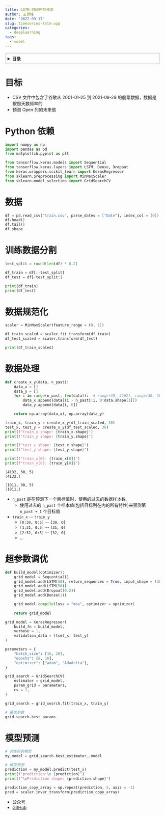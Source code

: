 ```yaml
---
title: LSTM 时间序列预测
author: 王哲峰
date: '2022-09-17'
slug: timeseries-lstm-app
categories:
  - deeplearning
tags:
  - model
---
```


<style>
details {
    border: 1px solid #aaa;
    border-radius: 4px;
    padding: .5em .5em 0;
}
summary {
    font-weight: bold;
    margin: -.5em -.5em 0;
    padding: .5em;
}
details[open] {
    padding: .5em;
}
details[open] summary {
    border-bottom: 1px solid #aaa;
    margin-bottom: .5em;
}
</style>

<details><summary>目录</summary><p>

- [目标](#目标)
- [Python 依赖](#python-依赖)
- [数据](#数据)
- [训练数据分割](#训练数据分割)
- [数据规范化](#数据规范化)
- [数据处理](#数据处理)
- [超参数调优](#超参数调优)
- [模型预测](#模型预测)
</p></details><p></p>

# 目标

* CSV 文件中包含了谷歌从 2001-01-25 到 2021-09-29 的股票数据，数据是按照天数频率的
* 预测 Open 列的未来值

# Python 依赖

```python
import numpy as np
import pandas as pd
from matplotlib.pyplot as plt

from tensorflow.keras.models import Sequential
from tensorflow.keras.layers import LSTM, Dense, Dropout
from keras.wrappers.scikit_learn import KerasRegressor
from sklearn.preprocessing import MinMaxScaler
from sklearn.model_selection import GridSearchCV
```

# 数据

```python
df = pd.read_csv("train.csv", parse_dates = ["Date"], index_col = [0])
df.head()
df.tail()
df.shape
```

# 训练数据分割

```python
test_split = round(len(df) * 0.2)

df_train = df[:-test_split]
df_test = df[-test_split:]

print(df_train)
print(df_test)
```

# 数据规范化

```python
scaler = MinMaxScaler(feature_range = (0, 1))

df_train_scaled = scaler.fit_transform(df_train)
df_test_scaled = scaler.transform(df_test)

print(df_train_scaled)
```

# 数据处理

```python
def create_x_y(data, n_past):
    data_x = []
    data_y = []
    for i in range(n_past, len(data)):  # range(30, 4162), range(30, 1041)
        data_x.append(data[(i - n_past):i, 0:data.shape[1]])
        data_y.append(data[i, 0])

    return np.array(data_x), np.array(data_y)

train_x, train_y = create_x_y(df_train_scaled, 30)
test_x, test_y = create_x_y(df_test_scaled, 30)
print(f"train_x shape: {train_x.shape}")
print(f"train_y shape: {train_y.shape}")

print(f"test_x shape: {test_x.shape}")
print(f"test_y shape: {test_y.shape}")

print(f"train_x[0]: {train_x[0]}")
print(f"train_y[0]: {train_y[0]}")
```

```
(4132, 30, 5)
(4132,)

(1011, 30, 5)
(1011,)
```

* `n_past` 是在预测下一个目标值时，使用的过去的数据样本数，
    - 使用过去的 `n_past` 个样本值(包括目标列在内的所有特性)来预测第 `n_past + 1` 个目标值
* `train_x` -- `train_y`
    - `[0:30, 0:5]` -- `[30, 0]`
    - `[1:31, 0:5]` -- `[31, 0]`
    - `[2:32, 0:5]` -- `[32, 0]` 
    - ...

# 超参数调优

```python
def build_model(optimizer):
    grid_model = Sequential()
    grid_model.add(LSTM(50), return_sequences = True, input_shape = (30, 5))
    grid_model.add(LSTM(50))
    grid_model.add(Dropout(0.2))
    grid_model.add(Dense(1))

    grid_model.compile(loss = "mse", optimizer = optimizer)
    
    return grid_model
```

```python
grid_model = KerasRegressor(
    build_fn = build_model, 
    verbose = 1,
    validation_data = (tset_x, test_y)
)

parameters = {
    "batch_size": [16, 20],
    "epochs": [8, 10],
    "optimizer": ["adam", "Adadelta"],
}

grid_search = GridSearchCV(
    estimator = grid_model,
    param_grid = parameters,
    cv = 2,
)

grid_search = grid_search.fit(train_x, train_y)

# 最优参数
grid_search.best_params_
```

# 模型预测

```python
# 训练好的模型
my_model = grid_search.best_estimator_.model

# 模型预测
prediction = my_model.predict(test_x)
print(f"prediction:\n {prediction}")
print(f"\nPrediction shape: {prediction.shape}")
```

```python
prediction_copy_array = np.repeat(prediction, 5, axis = -1)
pred = scaler.inver_transform(prediction_copy_array)
```

* [公众号](https://mp.weixin.qq.com/s?__biz=MzU1MjYzNjQwOQ==&mid=2247499754&idx=1&sn=183c8aa1156023a19b061c27a0be8407&chksm=fbfda57ccc8a2c6a60f630b2cd9b2d587d345ea002c8af81b5059154c97398589a6c86e15bfd&scene=132#wechat_redirect)
* [GitHub](https://github.com/sksujan58/Multivariate-time-series-forecasting-using-LSTM)

